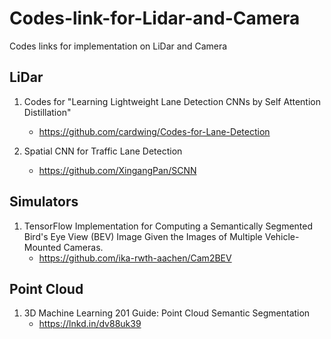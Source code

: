 # Codes-link-for-Lidar-and-Camera
Codes links for implementation on LiDar and Camera


## LiDar 

1. Codes for "Learning Lightweight Lane Detection CNNs by Self Attention Distillation" 
    * https://github.com/cardwing/Codes-for-Lane-Detection
    
2. Spatial CNN for Traffic Lane Detection 
   * https://github.com/XingangPan/SCNN 


## Simulators 
1. TensorFlow Implementation for Computing a Semantically Segmented Bird's Eye View (BEV) Image Given the Images of Multiple Vehicle-Mounted Cameras.
   * https://github.com/ika-rwth-aachen/Cam2BEV
   
   
 ## Point Cloud

1. 3D Machine Learning 201 Guide: Point Cloud Semantic Segmentation
   * https://lnkd.in/dv88uk39 
